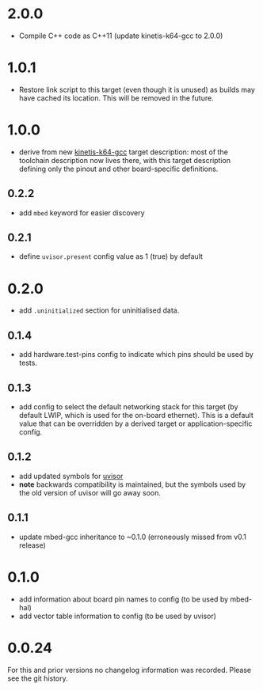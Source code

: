 # 2.0.0
 * Compile C++ code as C++11 (update kinetis-k64-gcc to 2.0.0)

# 1.0.1
 * Restore link script to this target (even though it is unused) as builds may
   have cached its location. This will be removed in the future.

# 1.0.0
 * derive from new
   [kinetis-k64-gcc](https://github.com/ARMmbed/target-kinetis-k64-gcc) target
   description: most of the toolchain description now lives there, with this
   target description defining only the pinout and other board-specific
   definitions.

## 0.2.2
 * add `mbed` keyword for easier discovery

## 0.2.1
 * define `uvisor.present` config value as 1 (true) by default

# 0.2.0
 * add `.uninitialized` section for uninitialised data.

## 0.1.4
 * add hardware.test-pins config to indicate which pins should be used by
   tests.

## 0.1.3
 * add config to select the default networking stack for this target (by
   default LWIP, which is used for the on-board ethernet). This is a default
   value that can be overridden by a derived target or application-specific
   config.

## 0.1.2
 * add updated symbols for [uvisor](https://github.com/armmbed/uvisor)
 * **note** backwards compatibility is maintained, but the symbols used by the
   old version of uvisor will go away soon.

## 0.1.1
 * update mbed-gcc inheritance to ~0.1.0 (erroneously missed from v0.1 release)

# 0.1.0
 * add information about board pin names to config (to be used by mbed-hal)
 * add vector table information to config (to be used by uvisor)

# 0.0.24
For this and prior versions no changelog information was recorded. Please see
the git history.
